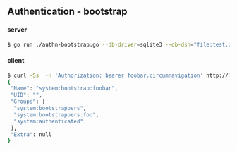 ## Authentication - bootstrap

#### server

```sh
$ go run ./authn-bootstrap.go --db-driver=sqlite3 --db-dsn="file:test.db?cache=shared&mode=memory"
```


#### client
```sh
$ curl -Ss  -H 'Authorization: bearer foobar.circumnavigation' http://localhost:8080/hello
{
 "Name": "system:bootstrap:foobar",
 "UID": "",
 "Groups": [
  "system:bootstrappers",
  "system:bootstrappers:foo",
  "system:authenticated"
 ],
 "Extra": null
}
```

